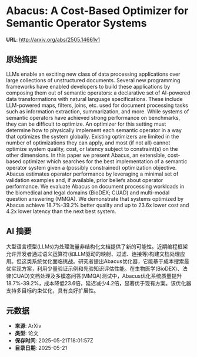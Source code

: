 # Abacus: A Cost-Based Optimizer for Semantic Operator Systems

**URL**: http://arxiv.org/abs/2505.14661v1

## 原始摘要

LLMs enable an exciting new class of data processing applications over large
collections of unstructured documents. Several new programming frameworks have
enabled developers to build these applications by composing them out of
semantic operators: a declarative set of AI-powered data transformations with
natural language specifications. These include LLM-powered maps, filters,
joins, etc. used for document processing tasks such as information extraction,
summarization, and more. While systems of semantic operators have achieved
strong performance on benchmarks, they can be difficult to optimize. An
optimizer for this setting must determine how to physically implement each
semantic operator in a way that optimizes the system globally. Existing
optimizers are limited in the number of optimizations they can apply, and most
(if not all) cannot optimize system quality, cost, or latency subject to
constraint(s) on the other dimensions. In this paper we present Abacus, an
extensible, cost-based optimizer which searches for the best implementation of
a semantic operator system given a (possibly constrained) optimization
objective. Abacus estimates operator performance by leveraging a minimal set of
validation examples and, if available, prior beliefs about operator
performance. We evaluate Abacus on document processing workloads in the
biomedical and legal domains (BioDEX; CUAD) and multi-modal question answering
(MMQA). We demonstrate that systems optimized by Abacus achieve 18.7%-39.2%
better quality and up to 23.6x lower cost and 4.2x lower latency than the next
best system.


## AI 摘要

大型语言模型(LLMs)为处理海量非结构化文档提供了新的可能性。近期编程框架允许开发者通过语义运算符(如LLM驱动的映射、过滤、连接等)构建文档处理应用。但这类系统优化面临挑战。研究者提出Abacus优化器，它能基于成本搜索最优实现方案，利用少量验证示例和先验知识评估性能。在生物医学(BioDEX)、法律(CUAD)文档处理及多模态问答(MMQA)测试中，Abacus优化系统质量提升18.7%-39.2%，成本降低23.6倍，延迟减少4.2倍，显著优于现有方案。该优化器支持多目标约束优化，具有良好扩展性。

## 元数据

- **来源**: ArXiv
- **类型**: 论文
- **保存时间**: 2025-05-21T18:01:57Z
- **目录日期**: 2025-05-21
